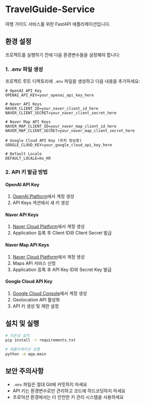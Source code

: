 # TravelGuide-Service

여행 가이드 서비스를 위한 FastAPI 애플리케이션입니다.

## 환경 설정

프로젝트를 실행하기 전에 다음 환경변수들을 설정해야 합니다:

### 1. .env 파일 생성
프로젝트 루트 디렉토리에 `.env` 파일을 생성하고 다음 내용을 추가하세요:

```env
# OpenAI API Key
OPENAI_API_KEY=your_openai_api_key_here

# Naver API Keys
NAVER_CLIENT_ID=your_naver_client_id_here
NAVER_CLIENT_SECRET=your_naver_client_secret_here

# Naver Map API Keys
NAVER_MAP_CLIENT_ID=your_naver_map_client_id_here
NAVER_MAP_CLIENT_SECRET=your_naver_map_client_secret_here

# Google Cloud API Key (위치 정보용)
GOOGLE_CLOUD_KEY=your_google_cloud_api_key_here

# Default Locale
DEFAULT_LOCALE=ko_KR
```

### 2. API 키 발급 방법

#### OpenAI API Key
1. [OpenAI Platform](https://platform.openai.com/)에서 계정 생성
2. API Keys 섹션에서 새 키 생성

#### Naver API Keys
1. [Naver Cloud Platform](https://www.ncloud.com/)에서 계정 생성
2. Application 등록 후 Client ID와 Client Secret 발급

#### Naver Map API Keys
1. [Naver Cloud Platform](https://www.ncloud.com/)에서 계정 생성
2. Maps API 서비스 신청
3. Application 등록 후 API Key ID와 Secret Key 발급

#### Google Cloud API Key
1. [Google Cloud Console](https://console.cloud.google.com/)에서 계정 생성
2. Geolocation API 활성화
3. API 키 생성 및 제한 설정

## 설치 및 실행

```bash
# 의존성 설치
pip install -r requirements.txt

# 애플리케이션 실행
python -m app.main
```

## 보안 주의사항

- `.env` 파일은 절대 Git에 커밋하지 마세요
- API 키는 환경변수로만 관리하고 코드에 하드코딩하지 마세요
- 프로덕션 환경에서는 더 안전한 키 관리 시스템을 사용하세요
